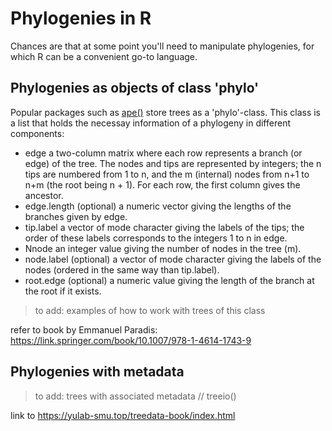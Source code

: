 # Phylogenies in R

Chances are that at some point you'll need to manipulate phylogenies, for which R can be a convenient go-to language.

## Phylogenies as objects of class 'phylo'

Popular packages such as [ape()](https://cran.r-project.org/web/packages/ape/) store trees as a 'phylo'-class. This class is a list that holds the necessay information of a phylogeny in different components: 

- edge a two-column matrix where each row represents a branch (or edge) of the tree. The nodes and tips are represented by integers; the n tips are numbered from 1 to n, and the m (internal) nodes from n+1 to n+m (the root being n + 1). For each row, the first column gives the ancestor.
- edge.length (optional) a numeric vector giving the lengths of the branches given by edge.
- tip.label a vector of mode character giving the labels of the tips; the order of these labels corresponds to the integers 1 to n in edge.
- Nnode an integer value giving the number of nodes in the tree (m). 
- node.label (optional) a vector of mode character giving the labels of the nodes (ordered in the same way than tip.label).
- root.edge (optional) a numeric value giving the length of the branch at the
root if it exists.

> to add: examples of how to work with trees of this class

refer to book by Emmanuel Paradis: <https://link.springer.com/book/10.1007/978-1-4614-1743-9>

## Phylogenies with metadata

> to add: trees with associated metadata // treeio()

link to <https://yulab-smu.top/treedata-book/index.html>

